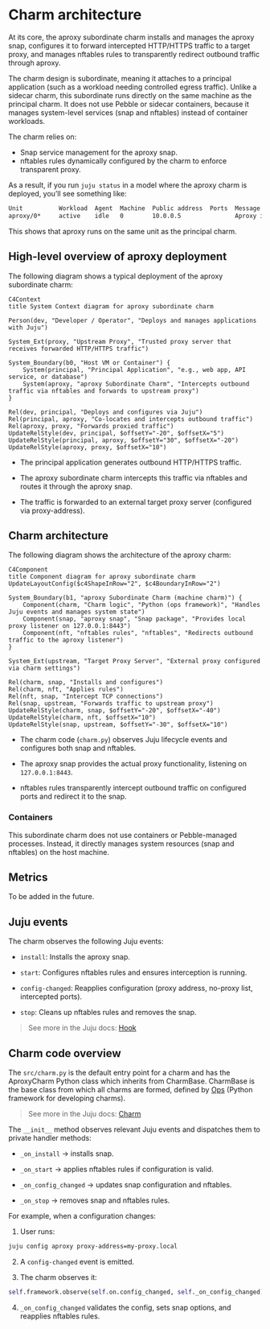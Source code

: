 # Charm architecture

At its core, the aproxy subordinate charm installs and manages the aproxy snap, configures it to forward intercepted HTTP/HTTPS traffic to a target proxy, and manages nftables rules to transparently redirect outbound traffic through aproxy.

The charm design is subordinate, meaning it attaches to a principal application (such as a workload needing controlled egress traffic). Unlike a sidecar charm, this subordinate runs directly on the same machine as the principal charm. It does not use Pebble or sidecar containers, because it manages system-level services (snap and nftables) instead of container workloads.

The charm relies on:

- Snap service management for the aproxy snap.
- nftables rules dynamically configured by the charm to enforce transparent proxy.

As a result, if you run `juju status` in a model where the aproxy charm is deployed, you’ll see something like:

```bash
Unit          Workload  Agent  Machine  Public address  Ports  Message
aproxy/0*     active    idle   0        10.0.0.5               Aproxy interception service started.
```

This shows that aproxy runs on the same unit as the principal charm.

## High-level overview of aproxy deployment

The following diagram shows a typical deployment of the aproxy subordinate charm:

```mermaid
C4Context
title System Context diagram for aproxy subordinate charm

Person(dev, "Developer / Operator", "Deploys and manages applications with Juju")

System_Ext(proxy, "Upstream Proxy", "Trusted proxy server that receives forwarded HTTP/HTTPS traffic")

System_Boundary(b0, "Host VM or Container") {
    System(principal, "Principal Application", "e.g., web app, API service, or database")
    System(aproxy, "aproxy Subordinate Charm", "Intercepts outbound traffic via nftables and forwards to upstream proxy")
}

Rel(dev, principal, "Deploys and configures via Juju")
Rel(principal, aproxy, "Co-locates and intercepts outbound traffic")
Rel(aproxy, proxy, "Forwards proxied traffic")
UpdateRelStyle(dev, principal, $offsetY="-20", $offsetX="5")
UpdateRelStyle(principal, aproxy, $offsetY="30", $offsetX="-20")
UpdateRelStyle(aproxy, proxy, $offsetX="10")

```

- The principal application generates outbound HTTP/HTTPS traffic.

- The aproxy subordinate charm intercepts this traffic via nftables and routes it through the aproxy snap.

- The traffic is forwarded to an external target proxy server (configured via proxy-address).

## Charm architecture

The following diagram shows the architecture of the aproxy charm:

```mermaid
C4Component
title Component diagram for aproxy subordinate charm
UpdateLayoutConfig($c4ShapeInRow="2", $c4BoundaryInRow="2")

System_Boundary(b1, "aproxy Subordinate Charm (machine charm)") {
    Component(charm, "Charm logic", "Python (ops framework)", "Handles Juju events and manages system state")
    Component(snap, "aproxy snap", "Snap package", "Provides local proxy listener on 127.0.0.1:8443")
    Component(nft, "nftables rules", "nftables", "Redirects outbound traffic to the aproxy listener")
}

System_Ext(upstream, "Target Proxy Server", "External proxy configured via charm settings")

Rel(charm, snap, "Installs and configures")
Rel(charm, nft, "Applies rules")
Rel(nft, snap, "Intercept TCP connections")
Rel(snap, upstream, "Forwards traffic to upstream proxy")
UpdateRelStyle(charm, snap, $offsetY="-20", $offsetX="-40")
UpdateRelStyle(charm, nft, $offsetX="10")
UpdateRelStyle(snap, upstream, $offsetY="-30", $offsetX="10")

```

- The charm code (`charm.py`) observes Juju lifecycle events and configures both snap and nftables.

- The aproxy snap provides the actual proxy functionality, listening on `127.0.0.1:8443`.

- nftables rules transparently intercept outbound traffic on configured ports and redirect it to the snap.

### Containers

This subordinate charm does not use containers or Pebble-managed processes. Instead, it directly manages system resources (snap and nftables) on the host machine.

## Metrics

To be added in the future.
<!--
If the charm uses metrics, include a list under reference/metrics.md and link that document here.
If the charm uses containers, you may include text here like:

Inside the above mentioned containers, additional Pebble layers are defined in order to provide metrics.
See [metrics](link-to-metrics-document) for more information.
-->

## Juju events

The charm observes the following Juju events:

- `install`: Installs the aproxy snap.

- `start`: Configures nftables rules and ensures interception is running.

- `config-changed`: Reapplies configuration (proxy address, no-proxy list, intercepted ports).

- `stop`: Cleans up nftables rules and removes the snap.

> See more in the Juju docs: [Hook](https://documentation.ubuntu.com/juju/latest/user/reference/hook/)

## Charm code overview

The `src/charm.py` is the default entry point for a charm and has the AproxyCharm Python class which inherits
from CharmBase. CharmBase is the base class from which all charms are formed, defined
by [Ops](https://ops.readthedocs.io/en/latest/index.html) (Python framework for developing charms).

> See more in the Juju docs: [Charm](https://documentation.ubuntu.com/juju/latest/user/reference/charm/)

The `__init__` method observes relevant Juju events and dispatches them to private handler methods:

- `_on_install` → installs snap.

- `_on_start` → applies nftables rules if configuration is valid.

- `_on_config_changed` → updates snap configuration and nftables.

- `_on_stop` → removes snap and nftables rules.

For example, when a configuration changes:

1. User runs:

```bash
juju config aproxy proxy-address=my-proxy.local
```

2. A `config-changed` event is emitted.

3. The charm observes it:

```python
self.framework.observe(self.on.config_changed, self._on_config_changed)
```

4. `_on_config_changed` validates the config, sets snap options, and reapplies nftables rules.
